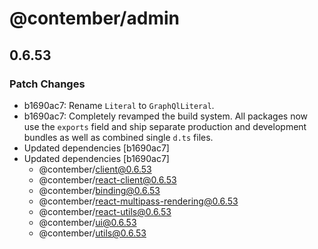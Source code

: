 # @contember/admin

## 0.6.53
### Patch Changes

- b1690ac7: Rename `Literal` to `GraphQlLiteral`.
- b1690ac7: Completely revamped the build system. All packages now use the `exports` field and ship separate production and development bundles as well as combined single `d.ts` files.
- Updated dependencies [b1690ac7]
- Updated dependencies [b1690ac7]
  - @contember/client@0.6.53
  - @contember/react-client@0.6.53
  - @contember/binding@0.6.53
  - @contember/react-multipass-rendering@0.6.53
  - @contember/react-utils@0.6.53
  - @contember/ui@0.6.53
  - @contember/utils@0.6.53
